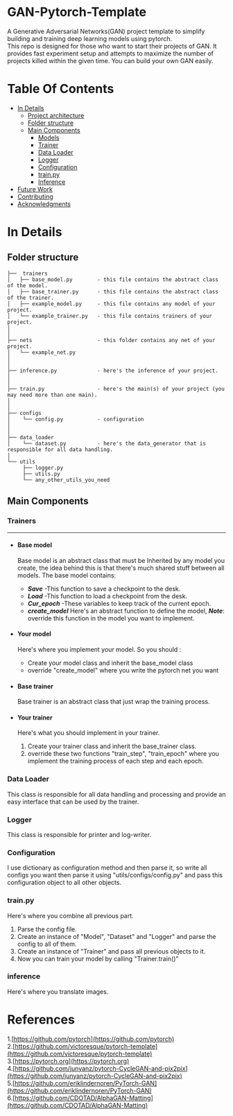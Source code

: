 # GAN-Pytorch-Template
A Generative Adversarial Networks(GAN) project template to simplify building and training deep learning models using pytorch.  
This repo is designed for those who want to start their projects of GAN. It provides fast experiment setup and attempts to maximize the number of projects killed within the given time. You can build your own GAN easily.

# Table Of Contents

-  [In Details](#in-details)
    -  [Project architecture](#project-architecture)
    -  [Folder structure](#folder-structure)
    -  [ Main Components](#main-components)
        -  [Models](#models)
        -  [Trainer](#trainer)
        -  [Data Loader](#data-loader)
        -  [Logger](#logger)
        -  [Configuration](#configuration)
        -  [train.py](#train.py)
        -  [Inference](#inference)
 -  [Future Work](#future-work)
 -  [Contributing](#contributing)
 -  [Acknowledgments](#acknowledgments)


# In Details

Folder structure
--------------

```
├──  trainers
│   ├── base_model.py        - this file contains the abstract class of the model.
│   ├── base_trainer.py      - this file contains the abstract class of the trainer.
│   ├── example_model.py     - this file contains any model of your project.
│   └── example_trainer.py   - this file contains trainers of your project.
│
│
├── nets                     - this folder contains any net of your project.
│   └── example_net.py
│
│
├── inference.py             - here's the inference of your project.
│   
│   
├── train.py                 - here's the main(s) of your project (you may need more than one main).
│    
│  
├── configs
│    └── config.py           - configuration
│  
│  
├── data_loader  
│    └── dataset.py          - here's the data_generator that is responsible for all data handling.
│ 
└── utils
     ├── logger.py
     ├── utils.py
     └── any_other_utils_you_need

```


## Main Components

### Trainers
--------------
- #### **Base model**
    
    Base model is an abstract class that must be Inherited by any model you create, the idea behind this is that there's much shared stuff between all models.
    The base model contains:
    - ***Save*** -This function to save a checkpoint to the desk. 
    - ***Load*** -This function to load a checkpoint from the desk.
    - ***Cur_epoch*** -These variables to keep track of the current epoch.
    - ***create_model*** Here's an abstract function to define the model, ***Note***: override this function in the model you want to implement.

- #### **Your model**
    Here's where you implement your model.
    So you should :
    - Create your model class and inherit the base_model class
    - override "create_model" where you write the pytorch net you want

- #### **Base trainer**
    Base trainer is an abstract class that just wrap the training process.
    
- #### **Your trainer**
     Here's what you should implement in your trainer.
    1. Create your trainer class and inherit the base_trainer class.
    2. override these two functions "train_step", "train_epoch" where you implement the training process of each step and each epoch.

### Data Loader
This class is responsible for all data handling and processing and provide an easy interface that can be used by the trainer.

### Logger
This class is responsible for printer and log-writer.


### Configuration
I use dictionary as configuration method and then parse it, so write all configs you want then parse it using "utils/configs/config.py" and pass this configuration object to all other objects.

### train.py
Here's where you combine all previous part.
1. Parse the config file.
2. Create an instance of "Model", "Dataset" and "Logger" and parse the config to all of them.
3. Create an instance of "Trainer" and pass all previous objects to it.
4. Now you can train your model by calling "Trainer.train()"

### inference
Here's where you translate images.

# References
1.[https://github.com/pytorch](https://github.com/pytorch)  
2.[https://github.com/victoresque/pytorch-template](https://github.com/victoresque/pytorch-template)  
3.[https://pytorch.org](https://pytorch.org)  
4.[https://github.com/junyanz/pytorch-CycleGAN-and-pix2pix](https://github.com/junyanz/pytorch-CycleGAN-and-pix2pix)  
5.[https://github.com/eriklindernoren/PyTorch-GAN](https://github.com/eriklindernoren/PyTorch-GAN)  
6.[https://github.com/CDOTAD/AlphaGAN-Matting](https://github.com/CDOTAD/AlphaGAN-Matting)  

